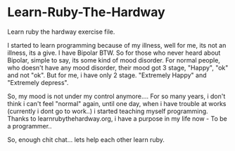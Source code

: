 # Learn-Ruby-The-Hardway
Learn ruby the hardway exercise file.

I started to learn programming because of my illness, well for me, its not an illness, its a give. I have Bipolar BTW. 
So for those who never heard about Bipolar, simple to say, its some kind of mood disorder. 
For normal people, who doesn't have any mood disorder, their mood got 3 stage, "Happy", "ok" and not "ok".
But for me, i have only 2 stage. "Extremely Happy" and "Extremely depress".

So, my mood is not under my control anymore....
For so many years, i don't think i can't feel "normal" again,
until one day, when i have trouble at works (currently i dont go to work..) i started teaching myself programming.
Thanks to learnrubythehardway.org, i have a purpose in my life now - To be a programmer..

So, enough chit chat... lets help each other learn ruby.
